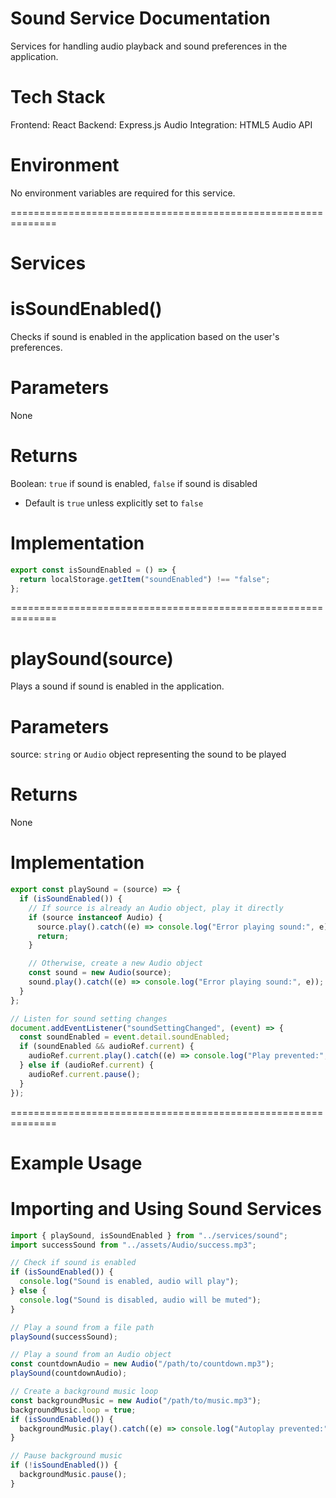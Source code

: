 # Sound Service Documentation

Services for handling audio playback and sound preferences in the application.

# Tech Stack

Frontend: React
Backend: Express.js
Audio Integration: HTML5 Audio API

# Environment

No environment variables are required for this service.

==============================================================

# Services

# isSoundEnabled()

Checks if sound is enabled in the application based on the user's preferences.

# Parameters

None

# Returns

Boolean: `true` if sound is enabled, `false` if sound is disabled

- Default is `true` unless explicitly set to `false`

# Implementation

```javascript
export const isSoundEnabled = () => {
  return localStorage.getItem("soundEnabled") !== "false";
};
```

==============================================================

# playSound(source)

Plays a sound if sound is enabled in the application.

# Parameters

source: `string` or `Audio` object representing the sound to be played

# Returns

None

# Implementation

```javascript
export const playSound = (source) => {
  if (isSoundEnabled()) {
    // If source is already an Audio object, play it directly
    if (source instanceof Audio) {
      source.play().catch((e) => console.log("Error playing sound:", e));
      return;
    }

    // Otherwise, create a new Audio object
    const sound = new Audio(source);
    sound.play().catch((e) => console.log("Error playing sound:", e));
  }
};

// Listen for sound setting changes
document.addEventListener("soundSettingChanged", (event) => {
  const soundEnabled = event.detail.soundEnabled;
  if (soundEnabled && audioRef.current) {
    audioRef.current.play().catch((e) => console.log("Play prevented:", e));
  } else if (audioRef.current) {
    audioRef.current.pause();
  }
});
```

==============================================================

# Example Usage

# Importing and Using Sound Services

```javascript
import { playSound, isSoundEnabled } from "../services/sound";
import successSound from "../assets/Audio/success.mp3";

// Check if sound is enabled
if (isSoundEnabled()) {
  console.log("Sound is enabled, audio will play");
} else {
  console.log("Sound is disabled, audio will be muted");
}

// Play a sound from a file path
playSound(successSound);

// Play a sound from an Audio object
const countdownAudio = new Audio("/path/to/countdown.mp3");
playSound(countdownAudio);

// Create a background music loop
const backgroundMusic = new Audio("/path/to/music.mp3");
backgroundMusic.loop = true;
if (isSoundEnabled()) {
  backgroundMusic.play().catch((e) => console.log("Autoplay prevented:", e));
}

// Pause background music
if (!isSoundEnabled()) {
  backgroundMusic.pause();
}
```
